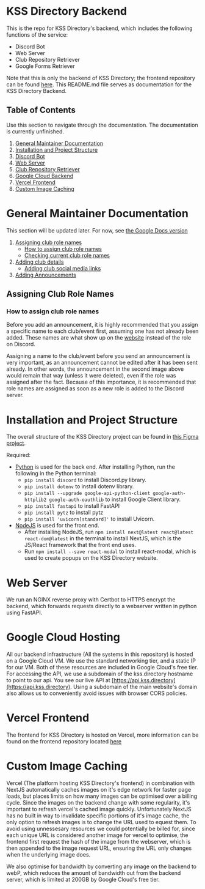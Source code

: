 # KSS Directory Backend
This is the repo for KSS Directory's backend, which includes the following functions of the service:
- Discord Bot
- Web Server
- Club Repository Retriever
- Google Forms Retriever

Note that this is only the backend of KSS Directory; the frontend repository can be found [here](https://github.com/kssdirectory/KSS-Directory-Website).
This README.md file serves as documentation for the KSS Directory Backend.

## Table of Contents
Use this section to navigate through the documentation.
The documentation is currently unfinished.

1. [General Maintainer Documentation](#general-maintainer-documentation)
3. [Installation and Project Structure](#installation-and-project-structure)
4. [Discord Bot](#discord-bot)
5. [Web Server](#web-server)
6. [Club Repository Retriever](#club-repository-retriever)
7. [Google Cloud Backend](#google-cloud-hosting)
8. [Vercel Frontend](#vercel-frontend)
9. [Custom Image Caching](#custom-image-caching)

# General Maintainer Documentation
This section will be updated later. For now, see [the Google Docs version](https://docs.google.com/document/d/1ngnna95KSxb0117wMao7gFBE8yUne6eFYDhBZlVmU-s/edit)
1. [Assigning club role names](#assigning-club-role-names)
    - [How to assign club role names](#How-to-assign-club-role-names)
    - [Checking current club role names](#Checking-current-club-role-names)
3. [Adding club details](#adding-club-details)
    - [Adding club social media links](#adding=club-social-media-links)
5. [Adding Announcements](#Adding-announcements)

## Assigning Club Role Names
### How to assign club role names
Before you add an announcement, it is highly recommended that you assign a specific name to each club/event first, assuming one has not already been added. These names are what show up on the [website](https://kss.directory) instead of the role on Discord.

Assigning a name to the club/event before you send an announcement is very important, as an announcement cannot be edited after it has been sent already. In other words, the announcement in the second image above would remain that way (unless it were deleted), even if the role was assigned after the fact. Because of this importance, it is recommended that role names are assigned as soon as a new role is added to the Discord server.



# Installation and Project Structure
The overall structure of the KSS Directory project can be found in [this Figma project](https://www.figma.com/design/FAIIxUnNkmq4BIWFSOw9CA/Project-Structure?node-id=1-2&t=wHYSEHABe5N3px59-1).

Required:
- [Python](https://www.python.org/downloads/) is used for the back end. After installing Python, run the following in the Python terminal:
  - ```pip install discord``` to install Discord.py library.
  - ```pip install dotenv``` to install dotenv library.
  - ```pip install --upgrade google-api-python-client google-auth-httplib2 google-auth-oauthlib``` to install Google Client library.
  - ```pip install fastapi``` to install FastAPI
  - ```pip install pytz``` to install pytz
  - ```pip install 'uvicorn[standard]'``` to install Uvicorn.
- [NodeJS](https://nodejs.org/en/download/prebuilt-installer/current) is used for the front end.
  - After installing NodeJS, run ```npm install next@latest react@latest react-dom@latest``` in the terminal to install NextJS, which is the JS/React framework that the front end uses.
  - Run ```npm install --save react-modal``` to install react-modal, which is used to create popups on the KSS Directory website.

# Web Server
We run an NGINX reverse proxy with Certbot to HTTPS encrypt the backend, which forwards requests directly to a webserver written in python using FastAPI. 

# Google Cloud Hosting
All our backend infrastructure (All the systems in this repository) is hosted on a Google Cloud VM. We use the standard networking tier, and a static IP for our VM. Both of these resources are included in Google Cloud's free tier. For accessing the API, we use a subdomain of the kss.directory hostname to point to our api. You see our live API at [https://api.kss.directory](https://api.kss.directory). Using a subdomain of the main website's domain also allows us to conveniently avoid issues with browser CORS policies. 

# Vercel Frontend
The frontend for KSS Directory is hosted on Vercel, more information can be found on the frontend repository located [here](https://github.com/kssdirectory/KSS-Directory-Website)

# Custom Image Caching
Vercel (The platform hosting KSS Directory's frontend) in combination with NextJS automatically caches images on it's edge network for faster page loads, but places limits on how many images can be optimised over a billing cycle. Since the images on the backend change with some regularity, it's important to refresh vercel's cached image quickly. Unfortunately NextJS has no built in way to invalidate specific portions of it's image cache, the only option to refresh images is to change the URL used to equest them. To avoid using unnessesary resources we could potentially be billed for, since each unique URL is considered another image for vercel to optimise, the frontend first request the hash of the image from the webserver, which is then appended to the image request URL, ensuring the URL only changes when the underlying image does. 

We also optimise for bandwidth by converting any image on the backend to webP, which reduces the amount of bandwidth out from the backend server, which is limited at 200GB by Google Cloud's free tier.